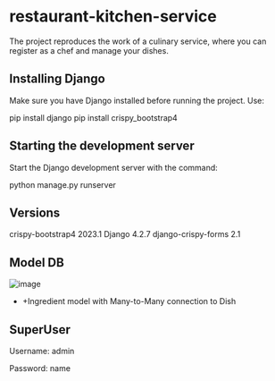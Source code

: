 # restaurant-kitchen-service

The project reproduces the work of a culinary service, where you can register as a chef and manage your dishes.

## Installing Django

Make sure you have Django installed before running the project. Use:

pip install django
pip install crispy_bootstrap4

## Starting the development server

Start the Django development server with the command:

python manage.py runserver

## Versions

crispy-bootstrap4 2023.1
Django 4.2.7
django-crispy-forms 2.1

## Model DB
![image](https://github.com/VasylTurok/restaurant-kitchen-service/assets/127683195/9007db52-1b14-4f9f-ba09-23c83a86d78d)
 + +Ingredient model with Many-to-Many connection to Dish

## SuperUser 
Username: admin

Password: name
